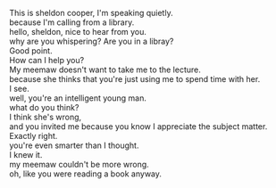 This is sheldon cooper, I'm speaking quietly.   
because I'm calling from a library.   
hello, sheldon, nice to hear from you.   
why are you whispering? Are you in a libray?   
Good point.   
How can I help you?   
My meemaw doesn't want to take me to the lecture.   
because she thinks that you're just using me to spend time with her.   
I see.   
well, you're an intelligent young man.   
what do you think?   
I think she's wrong,    
and you invited me because you know I appreciate the subject matter.   
Exactly right.   
you're even smarter than I thought.   
I knew it.   
my meemaw couldn't be more wrong.   
oh, like you were reading a book anyway.   
   
